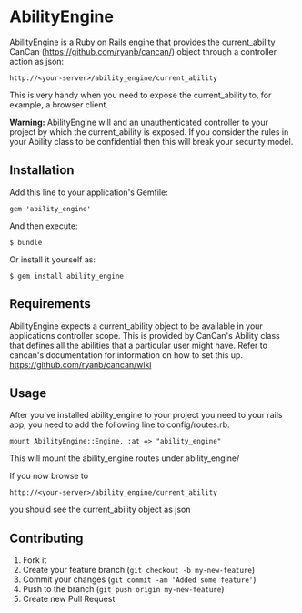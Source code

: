 # AbilityEngine

AbilityEngine is a Ruby on Rails engine that provides the
current_ability CanCan (https://github.com/ryanb/cancan/)
object through a controller action as json:

    http://<your-server>/ability_engine/current_ability

This is very handy when you need to expose the current_ability to,
for example, a browser client.

**Warning:** AbilityEngine will and an unauthenticated
controller to your project by which the current_ability
is exposed. If you consider the rules in your Ability
class to be confidential then this will break your
security model.

## Installation

Add this line to your application's Gemfile:

    gem 'ability_engine'

And then execute:

    $ bundle

Or install it yourself as:

    $ gem install ability_engine

## Requirements

AbilityEngine expects a current_ability object to be available
in your applications controller scope. This is provided by
CanCan's Ability class that defines all the abilities that
a particular user might have. Refer to cancan's documentation
for information on how to set this up.
https://github.com/ryanb/cancan/wiki

## Usage

After you've installed ability_engine to your project you need
to your rails app, you need to add the following line to
config/routes.rb:

    mount AbilityEngine::Engine, :at => "ability_engine"

This will mount the ability_engine routes under ability_engine/

If you now browse to 

    http://<your-server>/ability_engine/current_ability

you should see the current_ability object as json

## Contributing

1. Fork it
2. Create your feature branch (`git checkout -b my-new-feature`)
3. Commit your changes (`git commit -am 'Added some feature'`)
4. Push to the branch (`git push origin my-new-feature`)
5. Create new Pull Request
